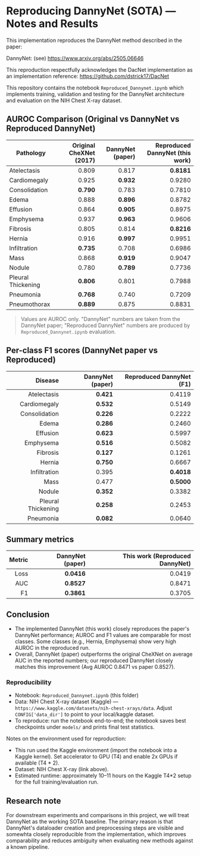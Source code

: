 # Reproducing DannyNet (SOTA) — Notes and Results

This implementation reproduces the DannyNet method described in the paper:

DannyNet: (see) https://www.arxiv.org/abs/2505.06646

This reproduction respectfully acknowledges the DacNet implementation as an implementation reference: https://github.com/dstrick17/DacNet

This repository contains the notebook `Reproduced_Dannynet.ipynb` which implements training, validation and testing for the DannyNet architecture and evaluation on the NIH Chest X-ray dataset.

## AUROC Comparison (Original vs DannyNet vs Reproduced DannyNet)

| Pathology           | Original CheXNet (2017) | DannyNet (paper)  | Reproduced DannyNet (this work) |
|---------------------|-------------------------:|----------------:|---------------------------------:|
| Atelectasis         | 0.809                    | 0.817           | **0.8181**                        |
| Cardiomegaly        | 0.925                    | **0.932**       | 0.9280                           |
| Consolidation       | **0.790**               | 0.783           | 0.7810                           |
| Edema               | 0.888                    | **0.896**       | 0.8782                           |
| Effusion            | 0.864                    | **0.905**       | 0.8975                           |
| Emphysema           | 0.937                    | **0.963**       | 0.9606                           |
| Fibrosis            | 0.805                    | 0.814           | **0.8216**                        |
| Hernia              | 0.916                    | **0.997**       | 0.9951                           |
| Infiltration        | **0.735**               | 0.708           | 0.6986                           |
| Mass                | 0.868                    | **0.919**       | 0.9047                           |
| Nodule              | 0.780                    | **0.789**       | 0.7736                           |
| Pleural Thickening  | **0.806**               | 0.801           | 0.7988                           |
| Pneumonia           | **0.768**               | 0.740           | 0.7209                           |
| Pneumothorax        | **0.889**               | 0.875           | 0.8831                           |

> Values are AUROC only. "DannyNet" numbers are taken from the DannyNet paper; "Reproduced DannyNet" numbers are produced by `Reproduced_Dannynet.ipynb` evaluation.


## Per-class F1 scores (DannyNet paper vs Reproduced)

| Disease              | DannyNet (paper) | Reproduced DannyNet (F1) |
|---------------------:|-----------------:|-------------------------:|
| Atelectasis          | **0.421**        | 0.4119                  |
| Cardiomegaly         | **0.532**        | 0.5149                  |
| Consolidation        | **0.226**        | 0.2222                  |
| Edema                | **0.286**        | 0.2460                  |
| Effusion             | **0.623**        | 0.5997                  |
| Emphysema            | **0.516**        | 0.5082                  |
| Fibrosis             | **0.127**        | 0.1261                  |
| Hernia               | **0.750**        | 0.6667                  |
| Infiltration         | 0.395            | **0.4018**              |
| Mass                 | 0.477            | **0.5000**              |
| Nodule               | **0.352**        | 0.3382                  |
| Pleural Thickening   | **0.258**        | 0.2453                  |
| Pneumonia            | **0.082**        | 0.0640                  |


## Summary metrics

| Metric | DannyNet (paper) | This work (Reproduced DannyNet) |
|-------:|------------------:|--------------------------------:|
| Loss   | **0.0416**        | 0.0419                          |
| AUC    | **0.8527**        | 0.8471                          |
| F1     | **0.3861**        | 0.3705                          |


## Conclusion

- The implemented DannyNet (this work) closely reproduces the paper's DannyNet performance; AUROC and F1 values are comparable for most classes. Some classes (e.g., Hernia, Emphysema) show very high AUROC in the reproduced run.
- Overall, DannyNet (paper) outperforms the original CheXNet on average AUC in the reported numbers; our reproduced DannyNet closely matches this improvement (Avg AUROC 0.8471 vs paper 0.8527).


### Reproducibility

- Notebook: `Reproduced_Dannynet.ipynb` (this folder)
- Data: NIH Chest X-ray dataset (Kaggle) — `https://www.kaggle.com/datasets/nih-chest-xrays/data`. Adjust `CONFIG['data_dir']` to point to your local/kaggle dataset.
- To reproduce: run the notebook end-to-end; the notebook saves best checkpoints under `models/` and prints final test statistics.

Notes on the environment used for reproduction:

- This run used the Kaggle environment (import the notebook into a Kaggle kernel). Set accelerator to GPU (T4) and enable 2x GPUs if available (T4 * 2). 
- Dataset: NIH Chest X-ray (link above). 
- Estimated runtime: approximately 10–11 hours on the Kaggle T4*2 setup for the full training/evaluation run.

## Research note

For downstream experiments and comparisons in this project, we will treat DannyNet as the working SOTA baseline. The primary reason is that DannyNet's dataloader creation and preprocessing steps are visible and somewhta closely reproducible from the implementation, which improves comparability and reduces ambiguity when evaluating new methods against a known pipeline.

